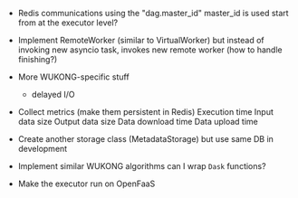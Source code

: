 - Redis communications using the "dag.master_id"
    master_id is used start from at the executor level?
- Implement RemoteWorker (similar to VirtualWorker) but instead of invoking new asyncio task, invokes new remote worker (how to handle finishing?)

- More WUKONG-specific stuff
    - delayed I/O

- Collect metrics (make them persistent in Redis)
    Execution time
    Input data size
    Output data size
    Data download time
    Data upload time
- Create another storage class (MetadataStorage) but use same DB in development

- Implement similar WUKONG algorithms
    can I wrap `Dask` functions?

- Make the executor run on OpenFaaS